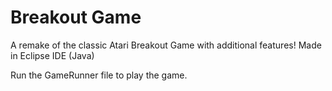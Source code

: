 # Breakout Game
A remake of the classic Atari Breakout Game with additional features! Made in Eclipse IDE (Java)

Run the GameRunner file to play the game.
